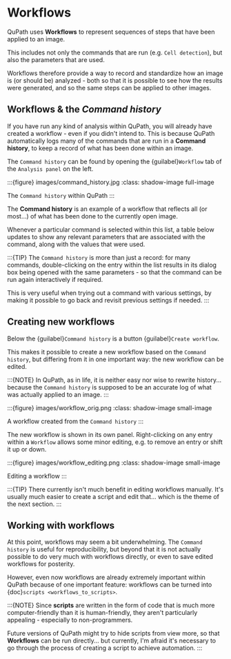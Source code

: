 # Workflows

QuPath uses **Workflows** to represent sequences of steps that have been applied to an image.

This includes not only the commands that are run (e.g. `Cell detection`), but also the parameters that are used.

Workflows therefore provide a way to record and standardize how an image is (or should be) analyzed - both so that it is possible to see how the results were generated, and so the same steps can be applied to other images.

## Workflows & the *Command history*

If you have run any kind of analysis within QuPath, you will already have created a workflow - even if you didn't intend to.
This is because QuPath automatically logs many of the commands that are run in a **Command history**, to keep a record of what has been done within an image.

The `Command history` can be found by opening the {guilabel}`Workflow` tab of the `Analysis panel` on the left.

:::{figure} images/command_history.jpg
:class: shadow-image full-image

The `Command history` within QuPath
:::

The **Command history** is an example of a workflow that reflects all (or most...) of what has been done to the currently open image.

Whenever a particular command is selected within this list, a table below updates to show any relevant parameters that are associated with the command, along with the values that were used.

:::{TIP}
The `Command history` is more than just a record: for many commands, double-clicking on the entry within the list results in its dialog box being opened with the same parameters - so that the command can be run again interactively if required.

This is very useful when trying out a command with various settings, by making it possible to go back and revisit previous settings if needed.
:::

## Creating new workflows

Below the {guilabel}`Command history` is a button {guilabel}`Create workflow`.

This makes it possible to create a new workflow based on the `Command history`, but differing from it in one important way: the new workflow can be edited.

:::{NOTE}
In QuPath, as in life, it is neither easy nor wise to rewrite history... because the `Command history` is supposed to be an accurate log of what was actually applied to an image.
:::

:::{figure} images/workflow_orig.png
:class: shadow-image small-image

A workflow created from the `Command history`
:::

The new workflow is shown in its own panel.
Right-clicking on any entry within a `Workflow` allows some minor editing, e.g. to remove an entry or shift it up or down.

:::{figure} images/workflow_editing.png
:class: shadow-image small-image

Editing a workflow
:::

:::{TIP}
There currently isn't much benefit in editing workflows manually.
It's usually much easier to create a script and edit that... which is the theme of the next section.
:::

## Working with workflows

At this point, workflows may seem a bit underwhelming.
The `Command history` is useful for reproducibility, but beyond that it is not actually possible to do very much with workflows directly, or even to save edited workflows for posterity.

However, even now workflows are already extremely important within QuPath because of one important feature: workflows can be turned into {doc}`scripts <workflows_to_scripts>`.

:::{NOTE}
Since **scripts** are written in the form of code that is much more computer-friendly than it is human-friendly, they aren't particularly appealing - especially to non-programmers.

Future versions of QuPath might try to hide scripts from view more, so that **Workflows** can be run directly... but currently, I'm afraid it's necessary to go through the process of creating a script to achieve automation.
:::
